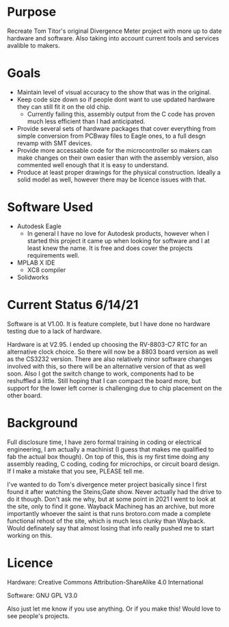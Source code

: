 # Purpose
Recreate Tom Titor's original Divergence Meter project with more up to date hardware and software. Also taking into account current tools and services avalible to makers.

# Goals
* Maintain level of visual accuracy to the show that was in the original.
* Keep code size down so if people dont want to use updated hardware they can still fit it on the old chip.
  * Currently failing this, assembly output from the C code has proven much less efficient than I had anticipated.
* Provide several sets of hardware packages that cover everything from simple conversion from PCBway files to Eagle ones, to a full desgn revamp with SMT devices.
* Provide more accessable code for the microcontroller so makers can make changes on their own easier than with the assembly version, also commented well enough that it is easy to understand.
* Produce at least proper drawings for the physical construction. Ideally a solid model as well, however there may be licence issues with that.

# Software Used
* Autodesk Eagle
  * In general I have no love for Autodesk products, however when I started this project it came up when looking for software and I at least knew the name. It is free and does cover the projects requirements well.
* MPLAB X IDE
  * XC8 compiler
* Solidworks

# Current Status 6/14/21
Software is at V1.00. It is feature complete, but I have done no hardware testing due to a lack of hardware. 

Hardware is at V2.95. I ended up choosing the RV-8803-C7 RTC for an alternative clock choice. So there will now be a 8803 board version as well as the CS3232 version. There are also relatively minor software changes involved with this, so there will be an alternative version of that as well soon. Also I got the switch change to work, components had to be reshuffled a little. Still hoping that I can compact the board more, but support for the lower left corner is challenging due to chip placement on the other board.

# Background
Full disclosure time, I have zero formal training in coding or electrical engineering, I am actually a machinist (I guess that makes me qualified to fab the actual box though). On top of this, this is my first time doing any assembly reading, C coding, coding for microchips, or circuit board design. If I make a mistake that you see, PLEASE tell me.

I've wanted to do Tom's divergence meter project basically since I first found it after watching the Steins;Gate show. Never actually had the drive to do it though. Don't ask me why, but at some point in 2021 I went to look at the site, only to find it gone. Wayback Machineg has an archive, but more importantly whoever the saint is that runs brotoro.com made a complete functional rehost of the site, which is much less clunky than Wayback. Would definately say that almost losing that info really pushed me to start working on this.

# Licence
Hardware: Creative Commons Attribution-ShareAlike 4.0 International

Software: GNU GPL V3.0

Also just let me know if you use anything. Or if you make this! Would love to see people's projects.
